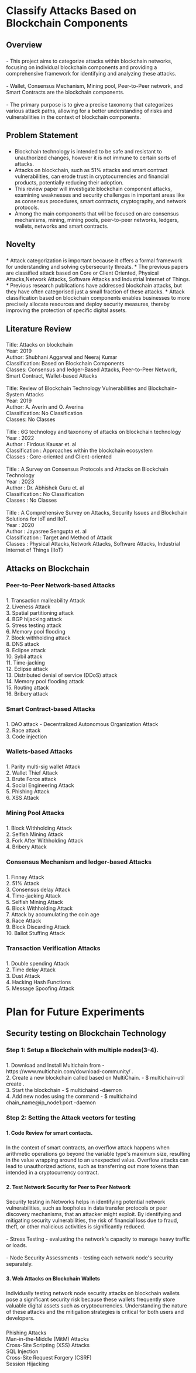<h1 align="left">Classify Attacks Based on Blockchain Components</h1>

###

<p align="left"></p>

###

<h2 align="left">Overview</h2>

###

<p align="left">- This project aims to categorize attacks within blockchain networks, focusing on individual blockchain components and providing a comprehensive framework for identifying and analyzing these attacks.<br><br>- Wallet, Consensus Mechanism, Mining pool, Peer-to-Peer network, and Smart Contracts are the blockchain components.<br><br>- The primary purpose is to give a precise taxonomy that categorizes various attack paths, allowing for a better understanding of risks and vulnerabilities in the context of blockchain components.</p>

###

<div align="left">
</div>

###

<h2 align="left">Problem Statement</h2>

###


* Blockchain technology is intended to be safe and resistant to unauthorized changes, however it is not immune to certain sorts of attacks.
* Attacks on blockchain, such as 51% attacks and smart contract vulnerabilities, can erode trust in cryptocurrencies and financial products, potentially reducing their adoption. 
* This review paper will investigate blockchain component attacks, examining weaknesses and security challenges in important areas like as consensus procedures, smart contracts, cryptography, and network protocols.
* Among the main components that will be focused on are consensus mechanisms, mining, mining pools, peer-to-peer networks, ledgers, wallets, networks and smart contracts.

###

<h2 align="left"></h2>

###

<h2 align="left">Novelty</h2>

###

<p align="left">
* Attack categorization is important because it offers a formal framework for understanding and solving cybersecurity threats. 
* The previous papers are classified attack based on Core or Client Oriented,  Physical Attacks,Network Attacks, Software Attacks and Industrial Internet of Things.
* Previous research publications have addressed blockchain attacks, but they have often categorised just a small fraction of these attacks.
* Attack classification based on blockchain components enables businesses to more precisely allocate resources and deploy security measures, thereby improving the protection of specific digital assets.</p>

###

<h2 align="left">Literature Review</h2>

###

<p align="left">Title: Attacks on blockchain <br>Year: 2019 <br>Author: Shubhani Aggarwal and Neeraj Kumar <br>Classification: Based on Blockchain Components <br>Classes: Consensus and ledger-Based Attacks, Peer-to-Peer Network, Smart Contract, Wallet-based Attacks <br><br>Title: Review of Blockchain Technology Vulnerabilities and Blockchain-System Attacks  <br>Year: 2019 <br>Author:  A. Averin and O. Averina <br>Classification: No Classification <br>Classes: No Classes <br><br>Title : 6G technology and taxonomy of attacks on blockchain technology<br>Year : 2022 <br>Author :  Firdous Kausar  et. al<br>Classification : Approaches within the blockchain ecosystem<br>Classes : Core-oriented and Client-oriented<br><br>Title : A Survey on Consensus Protocols and Attacks on Blockchain Technology<br>Year : 2023<br>Author : Dr. Abhishek Guru et. al<br>Classification : No Classification<br>Classes : No Classes<br><br>Title : A Comprehensive Survey on Attacks, Security Issues and Blockchain Solutions for IoT and IIoT.<br>Year : 2020<br>Author :  Jayasree Sengupta et. al<br>Classification : Target and Method of Attack<br>Classes : Physical Attacks,Network Attacks, Software Attacks, Industrial Internet of Things (IIoT)</p>

###

<h2 align="left">Attacks on Blockchain</h2>

###

<h3 align="left">Peer-to-Peer Network-based Attacks</h3>

###

<p align="left">1.  Transaction malleability Attack<br>2.  Liveness Attack<br>3.  Spatial partitioning attack<br>4.  BGP hijacking attack<br>5.  Stress testing attack<br>6.  Memory pool flooding<br>7.  Block withholding attack<br>8.  DNS attack <br>9.  Eclipse attack<br>10.  Sybil attack <br>11.  Time-jacking<br>12.  Eclipse attack<br>13.  Distributed denial of service (DDoS) attack<br>14.  Memory pool flooding attack<br>15.  Routing attack<br>16.  Bribery attack</p>

###

<h3 align="left">Smart Contract-based Attacks</h3>

###

<p align="left">1.  DAO attack - Decentralized Autonomous Organization Attack<br>2.  Race attack<br>3.  Code injection</p>

###

<h3 align="left">Wallets-based Attacks</h3>

###

<p align="left">1.  Parity multi-sig wallet Attack <br>2.  Wallet Thief Attack<br>3.  Brute Force attack<br>4.  Social Engineering Attack<br>5.  Phishing Attack<br>6.  XSS Attack</p>

###

<h3 align="left">Mining Pool Attacks</h3>

###

<p align="left">1. Block WIthholding Attack<br>2. Selfish Mining Attack<br>3. Fork After Withholding Attack<br>4. Bribery Attack</p>

###

<h3 align="left">Consensus Mechanism and ledger-based Attacks</h3>

###

<p align="left">1.  Finney Attack<br>2.  51% Attack<br>3.  Consensus delay Attack <br>4.  Time-jacking Attack<br>5.  Selfish Mining Attack<br>6.  Block Withholding Attack<br>7.  Attack by accumulating the coin age<br>8.  Race Attack<br>9.  Block Discarding Attack <br>10.  Ballot Stuffing Attack</p>

###

<h3 align="left">Transaction Verification Attacks</h3>

###

<p align="left">1.  Double spending Attack<br>2.  Time delay Attack<br>3.  Dust Attack<br>4.  Hacking Hash Functions<br>5.  Message Spoofing Attack</p>

###

<h1 align="left">Plan for Future Experiments</h1>

###

<h2 align="left">Security testing on Blockchain Technology</h2>

###

<h3 align="left">Step 1: Setup a Blockchain with multiple nodes(3-4).</h3>

###

<p align="left">1.  Download and Install Multichain from - https://www.multichain.com/download-community/ .<br>2.  Create a new blockchain called <chain-name> based on MultiChain. - $ multichain-util create <chain-name>.<br>3.   Start the blockchain - $ multichaind <chain-name> -daemon<br>4.   Add new nodes using the command - $ multichaind chain_name@ip_node1:port -daemon</p>

###

<h3 align="left">Step 2: Setting the Attack vectors for testing</h3>

###

<h4 align="left">1. Code Review for smart contacts.</h4>

###

<p align="left">In the context of smart contracts, an overflow attack happens when arithmetic operations go beyond the variable type's maximum size, resulting in the value wrapping around to an unexpected value. Overflow attacks can lead to unauthorized actions, such as transferring out more tokens than intended in a cryptocurrency contract.</p>

###

<h4 align="left">2. Test Network Security for Peer to Peer Network</h4>

###

<p align="left">Security testing in Networks helps in identifying potential network vulnerabilities, such as loopholes in data transfer protocols or peer discovery mechanisms, that an attacker might exploit.  By identifying and mitigating security vulnerabilities, the risk of financial loss due to fraud, theft, or other malicious activities is significantly reduced.<br><br>- Stress Testing - evaluating the network's capacity to manage heavy traffic or loads.<br><br>- Node Security Assessments - testing each network node's security separately.</p>

###

<h4 align="left">3. Web Attacks on Blockchain Wallets</h4>

###

<p align="left">Individually testing network node security attacks on blockchain wallets pose a significant security risk because these wallets frequently store valuable digital assets such as cryptocurrencies. Understanding the nature of these attacks and the mitigation strategies is critical for both users and developers.</p>

###

<p align="left">Phishing Attacks<br>Man-in-the-Middle (MitM) Attacks<br>Cross-Site Scripting (XSS) Attacks<br>SQL Injection<br>Cross-Site Request Forgery (CSRF)<br>Session Hijacking</p>

###
